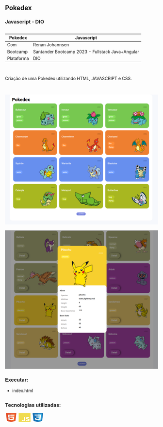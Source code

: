 ## Pokedex
### Javascript - DIO

##

| Pokedex | Javascript |
|--|--|
| Com | Renan Johannsen |
| Bootcamp | Santander Bootcamp 2023 - Fullstack Java+Angular |
| Plataforma | DIO |

<br>

Criação de uma Pokedex utilizando HTML, JAVASCRIPT e CSS.

<br>

![pokedex](/assets/images/image.png)

![Alt text](/assets/images/imageDetail.png)

### Executar:

- index.html

##
### Tecnologias utilizadas:

<div>
   <img align="center" alt="diva-HTML" height="30" width="40" src="https://raw.githubusercontent.com/devicons/devicon/master/icons/html5/html5-original.svg">
   <img align="center" alt="Javascript" height="30" width="40" src="https://raw.githubusercontent.com/devicons/devicon/master/icons/javascript/javascript-plain.svg" />
   <img align="center" alt="CSS" height="30" width="40" src="https://raw.githubusercontent.com/devicons/devicon/master/icons/css3/css3-original.svg">
</div>

##